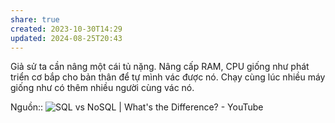 ```yaml
---
share: true
created: 2023-10-30T14:29
updated: 2024-08-25T20:43
---
```

Giả sử ta cần nâng một cái tủ nặng. Nâng cấp RAM, CPU giống như phát triển cơ bắp cho bản thân để tự mình vác được nó. Chạy cùng lúc nhiều máy giống như có thêm nhiều người cùng vác nó.

Nguồn:: ![SQL vs NoSQL | What's the Difference? - YouTube](https://youtu.be/Pf-9pjJK1e0?si=a8naSctrRZdJEMFW)